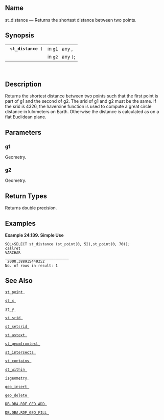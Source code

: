 <div id="fn_st_distance" class="refentry">

<div class="titlepage">

</div>

<div class="refnamediv">

## Name

st_distance — Returns the shortest distance between two points.

</div>

<div class="refsynopsisdiv">

## Synopsis

<div id="fsyn_st_distance" class="funcsynopsis">

|                          |                   |
|--------------------------|-------------------|
| ` `**`st_distance`**` (` | in `g1 ` any ,    |
|                          | in `g2 ` any `)`; |

<div class="funcprototype-spacer">

 

</div>

</div>

</div>

<div id="desc_st_distance" class="refsect1">

## Description

Returns the shortest distance between two points such that the first
point is part of g1 and the second of g2. The srid of g1 and g2 must be
the same. If the srid is 4326, the haversine function is used to compute
a great circle distance in kilometers on Earth. Otherwise the distance
is calculated as on a flat Euclidean plane.

</div>

<div id="params_st_distance" class="refsect1">

## Parameters

<div id="id90771" class="refsect2">

### g1

Geometry.

</div>

<div id="id90774" class="refsect2">

### g2

Geometry.

</div>

</div>

<div id="ret_st_distance" class="refsect1">

## Return Types

Returns double precision.

</div>

<div id="examples_st_distance" class="refsect1">

## Examples

<div id="ex_st_distance" class="example">

**Example 24.139. Simple Use**

<div class="example-contents">

``` programlisting
SQL>SELECT st_distance (st_point(0, 52),st_point(0, 70));
callret
VARCHAR
_____________________________
 2000.388915449352
No. of rows in result: 1
```

</div>

</div>

  

</div>

<div id="seealso_st_distance" class="refsect1">

## See Also

<a href="fn_st_point.html" class="link" title="st_point"><code
class="function">st_point </code></a>

<a href="fn_st_x.html" class="link" title="st_x"><code
class="function">st_x </code></a>

<a href="fn_st_y.html" class="link" title="st_y"><code
class="function">st_y </code></a>

<a href="fn_st_srid.html" class="link" title="ST_SRID"><code
class="function">st_srid </code></a>

<a href="fn_st_setsrid.html" class="link" title="ST_SetSRID"><code
class="function">st_setsrid </code></a>

<a href="fn_st_astext.html" class="link" title="st_astext"><code
class="function">st_astext </code></a>

<a href="fn_st_geomfromtext.html" class="link"
title="st_geomfromtext"><code
class="function">st_geomfromtext </code></a>

<a href="fn_st_intersects.html" class="link" title="st_intersects"><code
class="function">st_intersects </code></a>

<a href="fn_st_contains.html" class="link" title="st_contains"><code
class="function">st_contains </code></a>

<a href="fn_st_within.html" class="link" title="st_within"><code
class="function">st_within </code></a>

<a href="fn_isgeometry.html" class="link" title="isgeometry"><code
class="function">isgeometry </code></a>

<a href="fn_geo_insert.html" class="link" title="geo_insert"><code
class="function">geo_insert </code></a>

<a href="fn_geo_delete.html" class="link" title="geo_delete"><code
class="function">geo_delete </code></a>

<a href="fn_rdf_geo_add.html" class="link"
title="DB.DBA.RDF_GEO_ADD"><code
class="function">DB.DBA.RDF_GEO_ADD </code></a>

<a href="fn_rdf_geo_fill.html" class="link"
title="DB.DBA.RDF_GEO_FILL"><code
class="function">DB.DBA.RDF_GEO_FILL </code></a>

</div>

</div>
